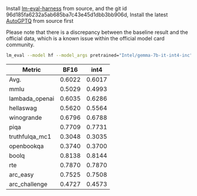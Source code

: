Install [lm-eval-harness](https://github.com/EleutherAI/lm-evaluation-harness.git) from source,  and the  git id 96d185fa6232a5ab685ba7c43e45d1dbb3bb906d, Install the latest [AutoGPTQ](https://github.com/AutoGPTQ/AutoGPTQ) from source first

Please note that there is a discrepancy between the baseline result and the official data, which is a known issue within the official model card community.

```bash
lm_eval --model hf --model_args pretrained="Intel/gemma-7b-it-int4-inc",autogptq=True,gptq_use_triton=True --device cuda:0 --tasks lambada_openai,hellaswag,piqa,winogrande,truthfulqa_mc1,openbookqa,boolq,rte,arc_easy,arc_challenge,mmlu --batch_size 32
```

| Metric         | BF16   | int4   |
| -------------- |--------| ------ |
| Avg.           | 0.6022 | 0.6017 |
| mmlu           | 0.5029 | 0.4993 |
| lambada_openai | 0.6035 | 0.6286 |
| hellaswag      | 0.5620 | 0.5564 |
| winogrande     | 0.6796 | 0.6788 |
| piqa           | 0.7709 | 0.7731 |
| truthfulqa_mc1 | 0.3048 | 0.3035 |
| openbookqa     | 0.3740 | 0.3700 |
| boolq          | 0.8138 | 0.8144 |
| rte            | 0.7870 | 0.7870 |
| arc_easy       | 0.7525 | 0.7508 |
| arc_challenge  | 0.4727 | 0.4573 |
